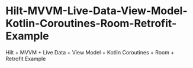 # Hilt-MVVM-Live-Data-View-Model-Kotlin-Coroutines-Room-Retrofit-Example
Hilt + MVVM + Live Data + View Model + Kotlin Coroutines + Room + Retrofit Example 
